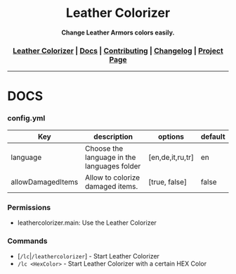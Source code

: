 <div align="center">
<h1>Leather Colorizer</h1>
<strong>Change Leather Armors colors easily.</strong>
<h3>
    <a href="https://github.com/LordRazen/leather-colorizer/blob/main/README.md">Leather Colorizer</a>
    <span> | </span>
    <a href="https://github.com/LordRazen/leather-colorizer/blob/main/docs/DOCS.md">Docs</a>
    <span> | </span>
    <a href="https://github.com/LordRazen/leather-colorizer/blob/main/docs/CONTRIBUTING.md">Contributing</a>
    <span> | </span>
    <a href="https://github.com/LordRazen/leather-colorizer/blob/main/docs/CHANGELOG.md">Changelog</a>
    <span> | </span>
    <a href="https://www.spigotmc.org/resources/leather-colorizer.99462/" target="_blank">Project Page</a>
</h3>
</div>

<hr>

# DOCS

### config.yml

| Key | description                                 | options          | default |
|---|---------------------------------------------|------------------|---|
| language | Choose the language in the languages folder | [en,de,it,ru,tr] | en |
|allowDamagedItems| Allow to colorize damaged items.            |[true, false]|false|

### Permissions

- leathercolorizer.main: Use the Leather Colorizer

### Commands

- [`/lc`|`/leathercolorizer`] - Start Leather Colorizer
- `/lc <HexColor>` - Start Leather Colorizer with a certain HEX Color

